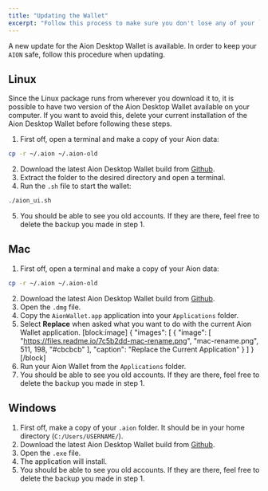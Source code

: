 ```yaml
---
title: "Updating the Wallet"
excerpt: "Follow this process to make sure you don't lose any of your `AION`."
---
```

A new update for the Aion Desktop Wallet is available. In order to keep your `AION` safe, follow this procedure when updating.

## Linux

Since the Linux package runs from wherever you download it to, it is possible to have two version of the Aion Desktop Wallet available on your computer. If you want to avoid this, delete your current installation of the Aion Desktop Wallet before following these steps.

1. First off, open a terminal and make a copy of your Aion data:

```bash
cp -r ~/.aion ~/.aion-old
```

2. Download the latest Aion Desktop Wallet build from [Github](https://github.com/aionnetwork/Desktop-Wallet/releases).
3. Extract the folder to the desired directory and open a terminal.
4. Run the `.sh` file to start the wallet:

```bash
./aion_ui.sh
```

5. You should be able to see you old accounts. If they are there, feel free to delete the backup you made in step 1.

## Mac

1. First off, open a terminal and make a copy of your Aion data:

```bash
cp -r ~/.aion ~/.aion-old
```

2. Download the latest Aion Desktop Wallet build from [Github](https://github.com/aionnetwork/Desktop-Wallet/releases).
3. Open the `.dmg` file.
4. Copy the `AionWallet.app` application into your `Applications` folder.
5. Select **Replace** when asked what you want to do with the current Aion Wallet application.
[block:image]
{
  "images": [
    {
      "image": [
        "https://files.readme.io/7c5b2dd-mac-rename.png",
        "mac-rename.png",
        511,
        198,
        "#cbcbcb"
      ],
      "caption": "Replace the Current Application"
    }
  ]
}
[/block]
6. Run your Aion Wallet from the `Applications` folder.
7. You should be able to see you old accounts. If they are there, feel free to delete the backup you made in step 1.

## Windows

1. First off, make a copy of your `.aion` folder. It should be in your home directory (`C:/Users/USERNAME/`).
2. Download the latest Aion Desktop Wallet build from [Github](https://github.com/aionnetwork/Desktop-Wallet/releases).
3. Open the `.exe` file.
4. The application will install.
5. You should be able to see you old accounts. If they are there, feel free to delete the backup you made in step 1.